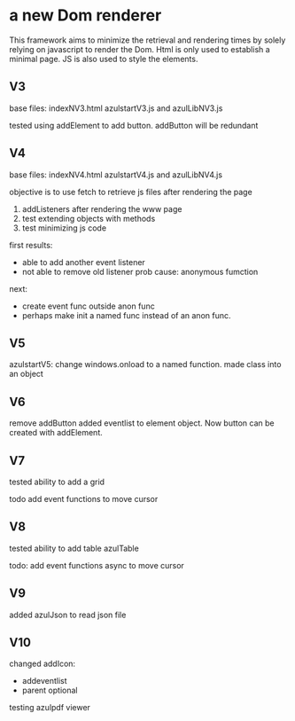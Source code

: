 # a new Dom renderer

This framework aims to minimize the retrieval and rendering times by solely relying on javascript to render the Dom.
Html is only used to establish a minimal page.
JS is also used to style the elements.

## V3
base files: indexNV3.html azulstartV3.js and azulLibNV3.js

tested using addElement to add button. addButton will be redundant

## V4
base files: indexNV4.html azulstartV4.js and azulLibNV4.js

objective is to use fetch to retrieve js files after rendering the page

 1. addListeners after rendering the www page
 2. test extending objects with methods
 3. test minimizing js code

first results:
 - able to add another event listener
 - not able to remove old listener prob cause: anonymous fumction

next: 
 - create event func outside anon func
 - perhaps make init a named func instead of an anon func.

## V5

azulstartV5: change windows.onload to a named function.
made class into an object

## V6

remove addButton added eventlist to element object.
Now button can be created with addElement.

## V7

tested ability to add a grid

todo add event functions to move cursor

## V8

tested ability to add table azulTable

todo: add event functions async to move cursor

## V9

added azulJson to read json file

## V10 

changed addIcon:
 - addeventlist
 - parent optional

testing azulpdf viewer

